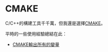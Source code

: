 # CMAKE

C/C++的構建工具千千萬，但我還是選擇[CMAKE](https://cmake.org/)。

平時的一些使用經驗總結在此：

- [CMAKE輸出所有的變量](print-all-variable-in-cmake.md)